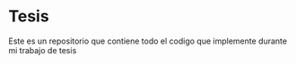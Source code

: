 # Tesis
Este es un repositorio que contiene todo el codigo que implemente durante mi trabajo de tesis
